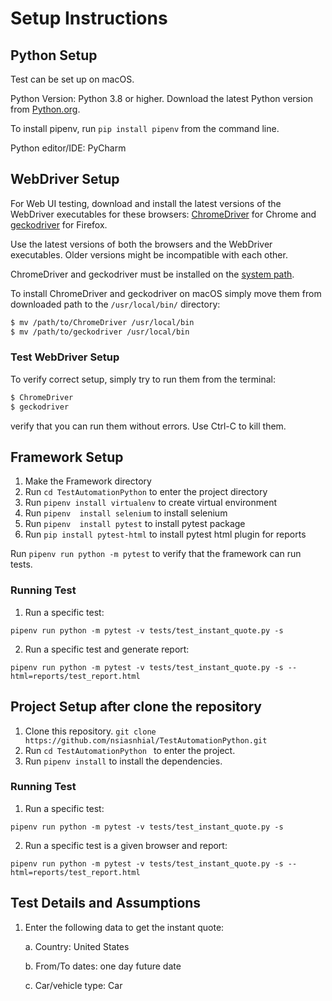 # Setup Instructions

## Python Setup

Test can be set up on macOS.

Python Version: Python 3.8 or higher.
Download the latest Python version from [Python.org](https://www.python.org/downloads/).

To install pipenv, run `pip install pipenv` from the command line.

Python editor/IDE: PyCharm

## WebDriver Setup

For Web UI testing, download and install the latest versions of the WebDriver executables
for these browsers: [ChromeDriver](https://sites.google.com/a/chromium.org/chromedriver/) for Chrome
and [geckodriver](https://github.com/mozilla/geckodriver/releases) for Firefox.

Use the latest versions of both the browsers and the WebDriver executables.
Older versions might be incompatible with each other.

ChromeDriver and geckodriver must be installed on the
[system path](https://en.wikipedia.org/wiki/PATH_(variable)).


To install ChromeDriver and geckodriver on macOS
simply move them from downloaded path to the `/usr/local/bin/` directory:

```bash
$ mv /path/to/ChromeDriver /usr/local/bin
$ mv /path/to/geckodriver /usr/local/bin
```

### Test WebDriver Setup

To verify correct setup, simply try to run them from the terminal:

```bash
$ ChromeDriver
$ geckodriver
```

verify that you can run them without errors.
Use Ctrl-C to kill them.

## Framework Setup
1. Make the Framework directory
2. Run `cd TestAutomationPython` to enter the project directory
3. Run `pipenv install virtualenv` to create virtual environment
4. Run `pipenv  install selenium` to install selenium
5. Run `pipenv  install pytest` to install pytest package
6. Run `pip install pytest-html` to install pytest html plugin for reports


Run `pipenv run python -m pytest` to verify that the framework can run tests.

### Running Test
1. Run a specific test:
```
pipenv run python -m pytest -v tests/test_instant_quote.py -s
```
2. Run a specific test  and generate report:
```
pipenv run python -m pytest -v tests/test_instant_quote.py -s --html=reports/test_report.html
```

## Project Setup after clone the repository

1. Clone this repository.
`git clone https://github.com/nsiasnhial/TestAutomationPython.git`
2. Run `cd TestAutomationPython ` to enter the project.
3. Run `pipenv install` to install the dependencies.


### Running Test
1. Run a specific test:
```
pipenv run python -m pytest -v tests/test_instant_quote.py -s
```
2. Run a specific test is a given browser and report:
```
pipenv run python -m pytest -v tests/test_instant_quote.py -s --html=reports/test_report.html
```



## Test Details and Assumptions
1. Enter the following data to get the instant quote:

    a. Country: United States

    b. From/To dates: one day future date
    
    c. Car/vehicle type: Car



